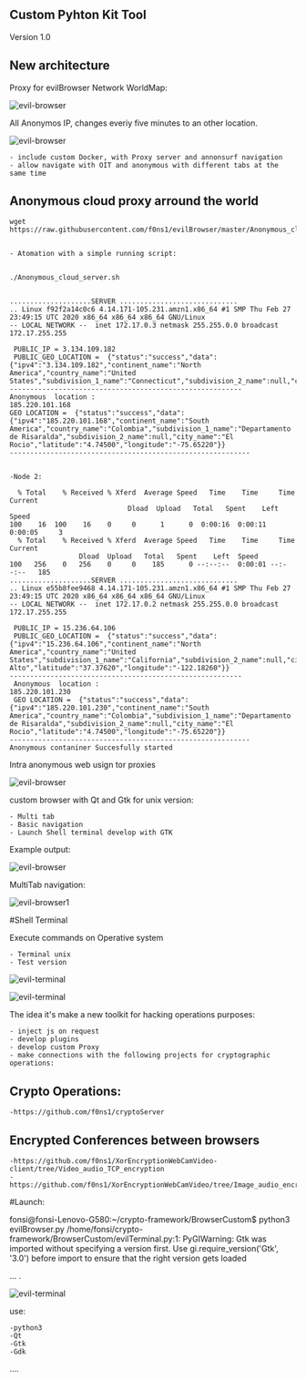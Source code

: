 ## Custom Pyhton Kit Tool 

Version 1.0



## New architecture

Proxy for evilBrowser Network WorldMap:


![evil-browser](images/Proxy_Anon_browser.png)



All Anonymos IP, changes everiy five minutes to an other location.


![evil-browser](images/EvilBrowser_project.png)

	- include custom Docker, with Proxy server and annonsurf navigation
	- allow navigate with OIT and anonymous with different tabs at the same time




## Anonymous cloud proxy arround the world


	wget https://raw.githubusercontent.com/f0ns1/evilBrowser/master/Anonymous_cloud_server.sh


	- Atomation with a simple running script:
	
	
	./Anonymous_cloud_server.sh 


	....................SERVER .............................
	.. Linux f92f2a14c0c6 4.14.171-105.231.amzn1.x86_64 #1 SMP Thu Feb 27 23:49:15 UTC 2020 x86_64 x86_64 x86_64 GNU/Linux
	-- LOCAL NETWORK --  inet 172.17.0.3 netmask 255.255.0.0 broadcast 172.17.255.255

	 PUBLIC_IP = 3.134.109.182
	 PUBLIC_GEO_LOCATION =  {"status":"success","data":{"ipv4":"3.134.109.182","continent_name":"North America","country_name":"United States","subdivision_1_name":"Connecticut","subdivision_2_name":null,"city_name":"Fairfield","latitude":"41.14120","longitude":"-73.26370"}}
	---------------------------------------------------------
	Anonymous  location : 
	185.220.101.168
	GEO LOCATION =  {"status":"success","data":{"ipv4":"185.220.101.168","continent_name":"South America","country_name":"Colombia","subdivision_1_name":"Departamento de Risaralda","subdivision_2_name":null,"city_name":"El Rocio","latitude":"4.74500","longitude":"-75.65220"}}
	-----------------------------------------------------------


	-Node 2:
	
	  % Total    % Received % Xferd  Average Speed   Time    Time     Time  Current
                                 Dload  Upload   Total   Spent    Left  Speed
	100    16  100    16    0     0      1      0  0:00:16  0:00:11  0:00:05     3
	  % Total    % Received % Xferd  Average Speed   Time    Time     Time  Current
					 Dload  Upload   Total   Spent    Left  Speed
	100   256    0   256    0     0    185      0 --:--:--  0:00:01 --:--:--   185
	....................SERVER .............................
	.. Linux e55b8fee9468 4.14.171-105.231.amzn1.x86_64 #1 SMP Thu Feb 27 23:49:15 UTC 2020 x86_64 x86_64 x86_64 GNU/Linux
	-- LOCAL NETWORK --  inet 172.17.0.2 netmask 255.255.0.0 broadcast 172.17.255.255

	 PUBLIC_IP = 15.236.64.106
	 PUBLIC_GEO_LOCATION =  {"status":"success","data":{"ipv4":"15.236.64.106","continent_name":"North America","country_name":"United States","subdivision_1_name":"California","subdivision_2_name":null,"city_name":"Palo Alto","latitude":"37.37620","longitude":"-122.18260"}}
	---------------------------------------------------------
	 Anonymous  location : 
	185.220.101.230
	 GEO LOCATION =  {"status":"success","data":{"ipv4":"185.220.101.230","continent_name":"South America","country_name":"Colombia","subdivision_1_name":"Departamento de Risaralda","subdivision_2_name":null,"city_name":"El Rocio","latitude":"4.74500","longitude":"-75.65220"}}
	-----------------------------------------------------------
	Anonymous contaniner Succesfully started 






Intra anonymous web usign tor proxies

![evil-browser](images/IntraDeepWebConcept.png)




custom browser with Qt and Gtk for unix version:

	- Multi tab
	- Basic navigation
	- Launch Shell terminal develop with GTK

Example output:

![evil-browser](images/evilBrowser.png)

MultiTab navigation:

![evil-browser1](images/evilBrowser_1.png)

#Shell Terminal

Execute commands on Operative system

	- Terminal unix 
	- Test version

![evil-terminal](images/evilTerminal.png)

![evil-terminal](images/terminal_1.png)

The idea it's make a new toolkit for hacking operations purposes:

	- inject js on request
	- develop plugins
	- develop custom Proxy
	- make connections with the following projects for cryptographic operations:


## Crypto Operations: 

	-https://github.com/f0ns1/cryptoServer

## Encrypted Conferences between browsers
	
	-https://github.com/f0ns1/XorEncryptionWebCamVideo-client/tree/Video_audio_TCP_encryption
	-https://github.com/f0ns1/XorEncryptionWebCamVideo/tree/Image_audio_encryption_TCP_IP



#Launch:

fonsi@fonsi-Lenovo-G580:~/crypto-framework/BrowserCustom$ python3 evilBrowser.py 
/home/fonsi/crypto-framework/BrowserCustom/evilTerminal.py:1: PyGIWarning: Gtk was imported without specifying a version first. Use gi.require_version('Gtk', '3.0') before import to ensure that the right version gets loaded

...
.

![evil-terminal](images/launch.png)

use:

	-python3
	-Qt
	-Gtk
	-Gdk
....
